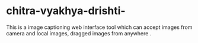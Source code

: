 # chitra-vyakhya-drishti-
This is a image captioning web interface tool which can accept images from camera and local images, dragged images from anywhere . 
